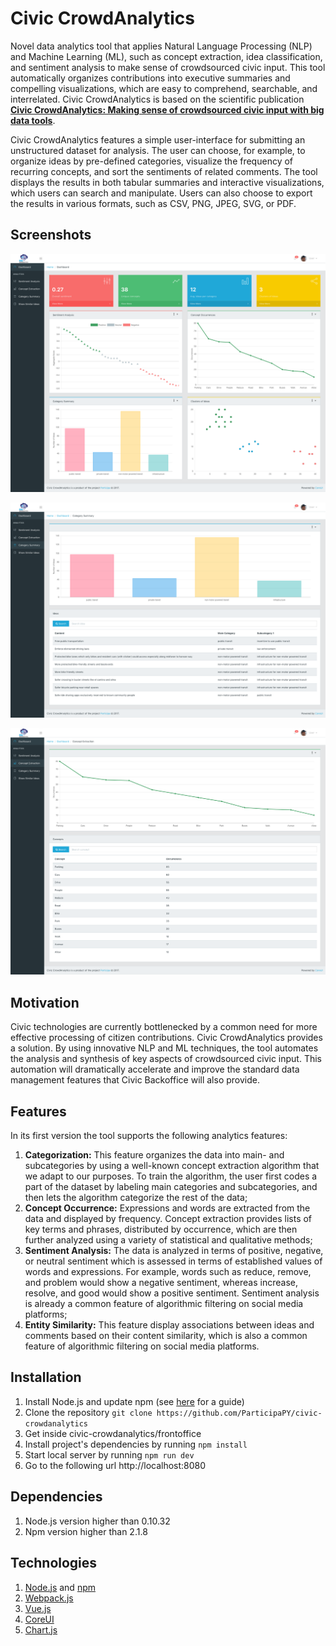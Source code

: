 # Civic CrowdAnalytics

Novel data analytics tool that applies Natural Language Processing (NLP) and Machine Learning (ML), such as concept extraction, idea classification, and sentiment analysis to make sense of crowdsourced civic input. This tool automatically organizes contributions into executive summaries and compelling visualizations, which are easy to comprehend, searchable, and interrelated. Civic CrowdAnalytics is based on the scientific publication [**Civic CrowdAnalytics: Making sense of crowdsourced civic input with big data tools**](http://dl.acm.org/citation.cfm?id=2994366).

Civic CrowdAnalytics features a simple user-interface for submitting an unstructured dataset for analysis. The user can choose, for example, to organize ideas by pre-defined categories, visualize the frequency of recurring concepts, and sort the sentiments of related comments. The tool displays the results in both tabular summaries and interactive visualizations, which users can search and manipulate. Users can also choose to export the results in various formats, such as CSV, PNG, JPEG, SVG, or PDF.

## Screenshots

![dashboard](/frontoffice/screenshoots/dashboard.png?raw=true "Dashboard")

![categorization](/frontoffice/screenshoots/categorization.png?raw=true "Category Summary")

![concept_extraction](/frontoffice/screenshoots/concept_extraction.png?raw=true "Concept Extraction")

## Motivation

Civic technologies are currently bottlenecked by a common need for more effective processing of citizen contributions. Civic CrowdAnalytics provides a solution. By using innovative NLP and ML techniques, the tool automates the analysis and synthesis of key aspects of crowdsourced civic input. This automation will dramatically accelerate and improve the standard data management features that Civic Backoffice will also provide.

## Features

In its first version the tool supports the following analytics features:

1. **Categorization:**  This feature organizes the data into main- and subcategories by using a well-known concept extraction algorithm that we adapt to our purposes. To train the algorithm, the user first codes a part of the dataset by labeling main categories and subcategories, and then lets the algorithm categorize the rest of the data;
2. **Concept Occurrence:**  Expressions and words are extracted from the data and displayed by frequency. Concept extraction provides lists of key terms and phrases, distributed by occurrence, which are then further analyzed using a variety of statistical and qualitative methods;
3. **Sentiment Analysis:**  The data is analyzed in terms of positive, negative, or neutral sentiment which is assessed in terms of established values of words and expressions. For example, words such as reduce, remove, and problem would show a negative sentiment, whereas increase, resolve, and good would show a positive sentiment. Sentiment analysis is already a common feature of algorithmic filtering on social media platforms;
4. **Entity Similarity:**  This feature display associations between ideas and comments based on their content similarity, which is also a common feature of algorithmic filtering on social media platforms.

## Installation

1. Install Node.js and update npm (see [here](https://docs.npmjs.com/getting-started/installing-node) for a guide)
2. Clone the repository `git clone https://github.com/ParticipaPY/civic-crowdanalytics`
3. Get inside civic-crowdanalytics/frontoffice
4. Install project's dependencies by running `npm install`
5. Start local server by running `npm run dev`
6. Go to the following url http://localhost:8080

## Dependencies

1. Node.js version higher than 0.10.32
2. Npm version higher than 2.1.8

## Technologies

1. [Node.js](https://nodejs.org) and [npm](https://www.npmjs.com)
2. [Webpack.js](https://webpack.js.org)
3. [Vue.js](https://vuejs.org)
4. [CoreUI](http://coreui.io)
5. [Chart.js](http://www.chartjs.org)
